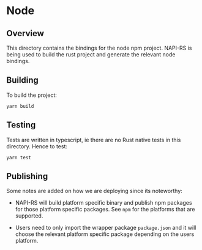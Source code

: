 # Node

## Overview

This directory contains the bindings for the node npm project. NAPI-RS is being used to build the rust project
and generate the relevant node bindings.

## Building

To build the project:

```
yarn build
```

## Testing

Tests are written in typescript, ie there are no Rust native tests in this directory. Hence to test:

```
yarn test
```

## Publishing

Some notes are added on how we are deploying since its noteworthy:

- NAPI-RS will build platform specific binary and publish npm packages for those platform specific
packages. See `npm` for the platforms that are supported.

- Users need to only import the wrapper package `package.json` and it will choose the relevant platform specific
package depending on the users platform.
